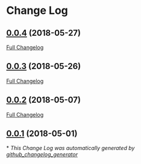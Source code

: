 # Change Log

## [0.0.4](https://github.com/gordonbanderson/silverstripe-utils-theme/tree/0.0.4) (2018-05-27)
[Full Changelog](https://github.com/gordonbanderson/silverstripe-utils-theme/compare/0.0.3...0.0.4)

## [0.0.3](https://github.com/gordonbanderson/silverstripe-utils-theme/tree/0.0.3) (2018-05-26)
[Full Changelog](https://github.com/gordonbanderson/silverstripe-utils-theme/compare/0.0.2...0.0.3)

## [0.0.2](https://github.com/gordonbanderson/silverstripe-utils-theme/tree/0.0.2) (2018-05-07)
[Full Changelog](https://github.com/gordonbanderson/silverstripe-utils-theme/compare/0.0.1...0.0.2)

## [0.0.1](https://github.com/gordonbanderson/silverstripe-utils-theme/tree/0.0.1) (2018-05-01)


\* *This Change Log was automatically generated by [github_changelog_generator](https://github.com/skywinder/Github-Changelog-Generator)*